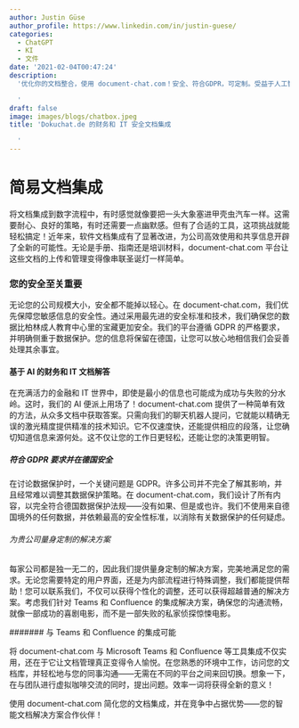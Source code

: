 ```yaml
---
author: Justin Güse
author_profile: https://www.linkedin.com/in/justin-guese/
categories:
  - ChatGPT
  - KI
  - 文件
date: '2021-02-04T00:47:24'
description:
  '优化你的文档整合，使用 document-chat.com！安全、符合GDPR，可定制。受益于人工智能驱动的金融和IT数据分析。

  '
draft: false
image: images/blogs/chatbox.jpeg
title: 'Dokuchat.de 的财务和 IT 安全文档集成

  '
---
```


# 简易文档集成

将文档集成到数字流程中，有时感觉就像要把一头大象塞进甲壳虫汽车一样。这需要耐心、良好的策略，有时还需要一点幽默感。但有了合适的工具，这项挑战就能轻松搞定！近年来，软件文档集成有了显著改进，为公司高效使用和共享信息开辟了全新的可能性。无论是手册、指南还是培训材料，document-chat.com 平台让这些文档的上传和管理变得像串联圣诞灯一样简单。

### 您的安全至关重要

无论您的公司规模大小，安全都不能掉以轻心。在 document-chat.com，我们优先保障您敏感信息的安全性。通过采用最先进的安全标准和技术，我们确保您的数据比柏林成人教育中心里的宝藏更加安全。我们的平台遵循 GDPR 的严格要求，并明确侧重于数据保护。您的信息将保留在德国，让您可以放心地相信我们会妥善处理其余事宜。

#### 基于 AI 的财务和 IT 文档解答

在充满活力的金融和 IT 世界中，即使是最小的信息也可能成为成功与失败的分水岭。这时，我们的 AI 便派上用场了！document-chat.com 提供了一种简单有效的方法，从众多文档中获取答案。只需向我们的聊天机器人提问，它就能以精确无误的激光精度提供精准的技术知识。它不仅速度快，还能提供相应的段落，让您确切知道信息来源何处。这不仅让您的工作日更轻松，还能让您的决策更明智。

##### 符合 GDPR 要求并在德国安全

在讨论数据保护时，一个关键问题是 GDPR。许多公司并不完全了解其影响，并且经常难以调整其数据保护策略。在 document-chat.com，我们设计了所有内容，以完全符合德国数据保护法规——没有如果、但是或也许。我们不使用来自德国境外的任何数据，并依赖最高的安全性标准，以消除有关数据保护的任何疑虑。

###### 为贵公司量身定制的解决方案

每家公司都是独一无二的，因此我们提供量身定制的解决方案，完美地满足您的需求。无论您需要特定的用户界面，还是为内部流程进行特殊调整，我们都能提供帮助！您可以联系我们，不仅可以获得个性化的调整，还可以获得超越普通的解决方案。考虑我们针对 Teams 和 Confluence 的集成解决方案，确保您的沟通流畅，就像一部成功的喜剧电影，而不是一部失败的私家侦探惊悚电影。

####### 与 Teams 和 Confluence 的集成可能

将 document-chat.com 与 Microsoft Teams 和 Confluence 等工具集成不仅实用，还在于它让文档管理真正变得令人愉悦。在您熟悉的环境中工作，访问您的文档库，并轻松地与您的同事沟通——无需在不同的平台之间来回切换。想象一下，在与团队进行虚拟咖啡交流的同时，提出问题。效率一词将获得全新的意义！

使用 document-chat.com 简化您的文档集成，并在竞争中占据优势——您的智能文档解决方案合作伙伴！
